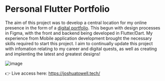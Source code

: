 # Personal Flutter Portfolio

The aim of this project was to develop a central location for my online presence in the form of a [digital portfolio](https://joshuatowell.tech/). This begun with design processes in Figma, with the front and backend being developed in Flutter/Dart. My experience from Mobile application development brought the necessary skills required to start this project. I aim to continually update this project with infomation relating to my career and digital quests, as well as creating and implenting the latest and greatest designs!

![image](https://user-images.githubusercontent.com/43752464/217673842-afe4a8a5-cc9e-41e1-abe6-387a00ce80d3.png)

👉 Live access here: https://joshuatowell.tech/
